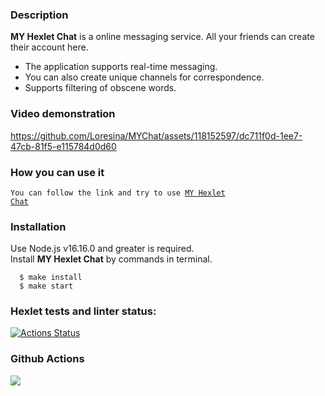 ### Description

**MY Hexlet Chat** is a online messaging service.
All your friends can create their account here.
* The application supports real-time messaging.
* You can also create unique channels for correspondence.
* Supports filtering of obscene words.

### Video demonstration
https://github.com/Loresina/MYChat/assets/118152597/dc711f0d-1ee7-47cb-81f5-e115784d0d60

### How you can use it

<code>You can follow the link and try to use [MY Hexlet Chat](https://my-own-slack-chat-loresina.onrender.com)
</code>

### Installation

Use Node.js v16.16.0 and greater is required.    
Install **MY Hexlet Chat** by commands in terminal.

```
  $ make install
  $ make start
``` 

### Hexlet tests and linter status:
[![Actions Status](https://github.com/Loresina/frontend-bootcamp-project-12/workflows/hexlet-check/badge.svg)](https://github.com/Loresina/frontend-bootcamp-project-12/actions)

### Github Actions
<a href="https://github.com/Loresina/frontend-bootcamp-project-12/actions"><img src="https://github.com/Loresina/frontend-bootcamp-project-12/actions/workflows/hexlet-check.yml/badge.svg" /></a>

